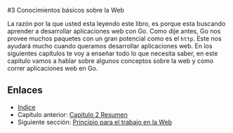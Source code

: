 #3 Conocimientos básicos sobre la Web

La razón por la que usted esta leyendo este libro, es porque esta buscando aprender a desarrollar aplicaciones web con Go. Como dije antes, Go nos provee muchos paquetes con un gran potencial como es el `http`. Este nos ayudará mucho cuando queramos desarrollar aplicaciones web. En los siguientes capítulos te voy a enseñar todo lo que necesita saber, en este capítulo vamos a hablar sobre algunos conceptos sobre la web y como correr aplicaciones web en Go.

## Enlaces

- [Indice](preface.md)
- Capítulo anterior: [Capitulo 2 Resumen](02.8.md)
- Siguiente sección: [Principio para el trabajo en la Web](03.1.md)
